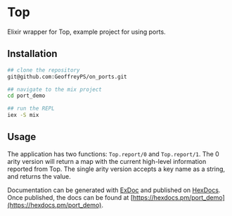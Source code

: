 # Top
Elixir wrapper for Top, example project for using ports.


## Installation

```sh
## clone the repository
git@github.com:GeoffreyPS/on_ports.git

## navigate to the mix project
cd port_demo

## run the REPL
iex -S mix
```


## Usage
The application has two functions: `Top.report/0` and `Top.report/1`. 
The 0 arity version will return a map with the current high-level information reported from Top. The single arity version accepts a key name as a string, and returns the value. 

Documentation can be generated with [ExDoc](https://github.com/elixir-lang/ex_doc)
and published on [HexDocs](https://hexdocs.pm). Once published, the docs can
be found at [https://hexdocs.pm/port_demo](https://hexdocs.pm/port_demo).

